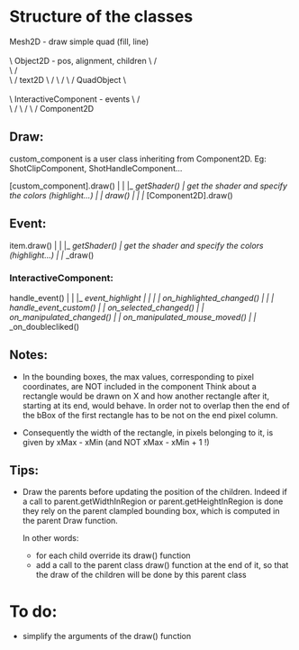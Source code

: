 # Structure of the classes

   Mesh2D  - draw simple quad (fill, line)
      \
       \
        \             Object2D   - pos, alignment, children
         \             /    \
          \           /      \
           \         /      text2D
            \       /
             \     /
              \   /
            QuadObject
                \      
                 \
                  \         InteractiveComponent   - events
                   \          /     
                    \        /
                     \      /
                      \    /
                    Component2D


## Draw:

  custom_component is a user class inheriting from Component2D. Eg: ShotClipComponent, ShotHandleComponent...

  [custom_component].draw()
     |
     |
     |_ _getShader()
     |      get the shader and specify the colors (highlight...)
     |
     |_ _draw()
     |
     |
     |_ [Component2D].draw()



## Event:

  item.draw()
     |
     |
     |_ _getShader()
     |      get the shader and specify the colors (highlight...)
     |
     |_ _draw()


### InteractiveComponent:

  handle_event()
     |
     |
     |_ _event_highlight
     |          |
     |          |_ _on_highlighted_changed()
     |
     |
     |_ _handle_event_custom()
                |
                |_ _on_selected_changed()
                |
                |_ _on_manipulated_changed()
                |
                |_ _on_manipulated_mouse_moved()
                |
                |_ _on_doublecliked()
      

     


## Notes:
  - In the bounding boxes, the max values, corresponding to pixel coordinates, are NOT included in the component
    Think about a rectangle would be drawn on X and how another rectangle after it, starting at its end, would behave.
    In order not to overlap then the end of the bBox of the first rectangle has to be not on the end pixel column.
  
  - Consequently the width of the rectangle, in pixels belonging to it, is given by xMax - xMin (and NOT xMax - xMin + 1 !)


## Tips:
  - Draw the parents before updating the position of the children.
    Indeed if a call to parent.getWidthInRegion or parent.getHeightInRegion is done they rely on the parent
    clampled bounding box, which is computed in the parent Draw function.

    In other words:
      - for each child override its draw() function
      - add a call to the parent class draw() function at the end of it, so that the draw of the children will
        be done by this parent class




# To do:
  - simplify the arguments of the draw() function
